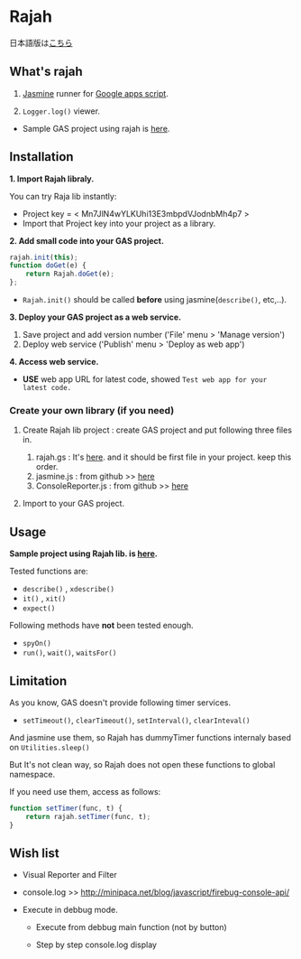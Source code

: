 # Rajah

日本語版は[こちら](https://github.com/tyskdm/rajah/wiki)


## What's rajah

1. [Jasmine](https://github.com/pivotal/jasmine/wiki) runner for [Google apps script](https://developers.google.com/apps-script/).

2. `Logger.log()` viewer.

- Sample GAS project using rajah is [here](https://script.google.com/d/1D6qmc_sIehOP-p6__Z29uSQTbGYrcTF0wXIwWgsD2Hba8Onjf6EWrRym/edit).

## Installation

**1. Import Rajah libraly.**

You can try Raja lib instantly:
- Project key = < Mn7JlN4wYLKUhi13E3mbpdVJodnbMh4p7 >
- Import that Project key into your project as a library.


**2. Add small code into your GAS project.**

```js
rajah.init(this);
function doGet(e) {
    return Rajah.doGet(e);
};
```

- `Rajah.init()` should be called **before** using jasmine(`describe()`, etc,..). 

**3. Deploy your GAS project as a web service.**

1. Save project and add version number ('File' menu > 'Manage version')
2. Deploy web service ('Publish' menu > 'Deploy as web app')

**4. Access web service.**

- **USE** web app URL for latest code, showed `Test web app for your latest code.`


### Create your own library (if you need)

1. Create Rajah lib project : create GAS project and put following three files in.
    1. rajah.gs : It's [here](https://github.com/tyskdm/rajah/blob/master/gs/rajah.gs). and it should be first file in your project. keep this order.
    2. jasmine.js : from github >> [here](https://github.com/pivotal/jasmine/blob/master/lib/jasmine-core/jasmine.js)
    3. ConsoleReporter.js : from github >> [here](https://github.com/pivotal/jasmine/blob/master/src/console/ConsoleReporter.js)

2. Import to your GAS project.


## Usage

**Sample project using Rajah lib. is [here](https://script.google.com/d/1D6qmc_sIehOP-p6__Z29uSQTbGYrcTF0wXIwWgsD2Hba8Onjf6EWrRym/edit).**


Tested functions are:

- `describe()` , `xdescribe()`
- `it()` , `xit()`
- `expect()`

Following methods have **not** been tested enough.

- `spyOn()`
- `run()`, `wait()`, `waitsFor()`


## Limitation

As you know, GAS doesn't provide following timer services.

- `setTimeout()`, `clearTimeout()`, `setInterval()`, `clearInteval()`

And jasmine use them, so Rajah has dummyTimer functions internaly based on `Utilities.sleep()`

But It's not clean way, so Rajah does not open these functions to global namespace.

If you need use them, access as follows:

````js
function setTimer(func, t) {
    return rajah.setTimer(func, t);
}
````


## Wish list

- Visual Reporter and Filter

- console.log >> http://minipaca.net/blog/javascript/firebug-console-api/

- Execute in debbug mode.

    - Execute from debbug main function (not by button)

    - Step by step console.log display



